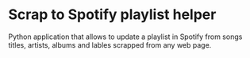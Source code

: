 # Scrap to Spotify playlist helper
Python application that allows to update a playlist in Spotify from songs titles,
artists, albums and lables scrapped from any web page.
